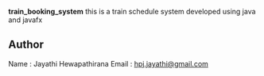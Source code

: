 **train_booking_system**
this is a train schedule system developed using java and javafx

## Author 
Name : Jayathi Hewapathirana
Email : hpj.jayathi@gmail.com
